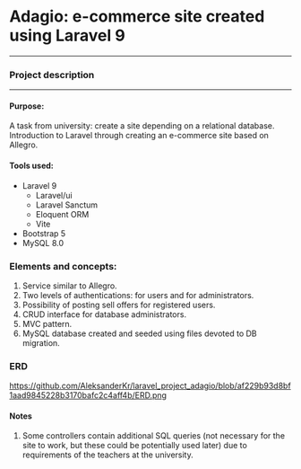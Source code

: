 # Adagio: e-commerce site created using Laravel 9
---
### Project description
---
#### Purpose:
A task from university: create a site depending on a relational database.
Introduction to Laravel through creating an e-commerce site based on Allegro.
#### Tools used:
- Laravel 9
    -   Laravel/ui
    -   Laravel Sanctum
    -   Eloquent ORM
    -   Vite
- Bootstrap 5
- MySQL 8.0

### Elements and concepts:
1. Service similar to Allegro.
2. Two levels of authentications: for users and for administrators.
2. Possibility of posting sell offers for registered users.
3. CRUD interface for database administrators.
4. MVC pattern.
5. MySQL database created and seeded using files devoted to DB migration.

### ERD
https://github.com/AleksanderKr/laravel_project_adagio/blob/af229b93d8bf1aad9845228b3170bafc2c4aff4b/ERD.png

#### Notes
1. Some controllers contain additional SQL queries (not necessary for the site to work, but these could be potentially used later) due to requirements of the teachers at the university.
